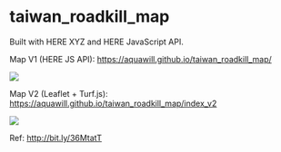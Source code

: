 # taiwan_roadkill_map
Built with HERE XYZ and HERE JavaScript API.

Map V1 (HERE JS API): https://aquawill.github.io/taiwan_roadkill_map/

![](https://i.imgur.com/tbOMNNp.jpg)

Map V2 (Leaflet + Turf.js): https://aquawill.github.io/taiwan_roadkill_map/index_v2

![](https://i.imgur.com/STnokTy.jpg)

Ref: http://bit.ly/36MtatT
